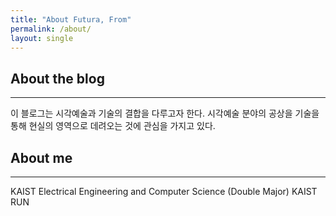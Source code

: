 ```yaml
---
title: "About Futura, From"
permalink: /about/
layout: single
---
```


## About the blog 
---
이 블로그는 시각예술과 기술의 결합을 다루고자 한다. 
시각예술 분야의 공상을 기술을 통해 현실의 영역으로 데려오는 것에 관심을 가지고 있다. 

## About me 
---
KAIST Electrical Engineering and Computer Science (Double Major)
KAIST RUN
